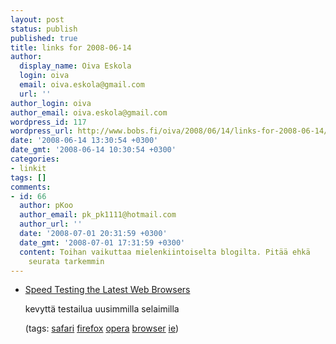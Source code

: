```yaml
---
layout: post
status: publish
published: true
title: links for 2008-06-14
author:
  display_name: Oiva Eskola
  login: oiva
  email: oiva.eskola@gmail.com
  url: ''
author_login: oiva
author_email: oiva.eskola@gmail.com
wordpress_id: 117
wordpress_url: http://www.bobs.fi/oiva/2008/06/14/links-for-2008-06-14/
date: '2008-06-14 13:30:54 +0300'
date_gmt: '2008-06-14 10:30:54 +0300'
categories:
- linkit
tags: []
comments:
- id: 66
  author: pKoo
  author_email: pk_pk1111@hotmail.com
  author_url: ''
  date: '2008-07-01 20:31:59 +0300'
  date_gmt: '2008-07-01 17:31:59 +0300'
  content: Toihan vaikuttaa mielenkiintoiselta blogilta. Pitää ehkä
    seurata tarkemmin
---
```

<ul class="delicious">
<li>
<div class="delicious-link"><a href="http://lifehacker.com/396048/speed-testing-the-latest-web-browsers">Speed Testing the Latest Web Browsers</a></div></p>
<div class="delicious-extended">kevyttä testailua uusimmilla selaimilla</div></p>
<div class="delicious-tags">(tags: <a href="http://del.icio.us/oiva/safari">safari</a> <a href="http://del.icio.us/oiva/firefox">firefox</a> <a href="http://del.icio.us/oiva/opera">opera</a> <a href="http://del.icio.us/oiva/browser">browser</a> <a href="http://del.icio.us/oiva/ie">ie</a>)</div><br />
	</li>
</ul>

